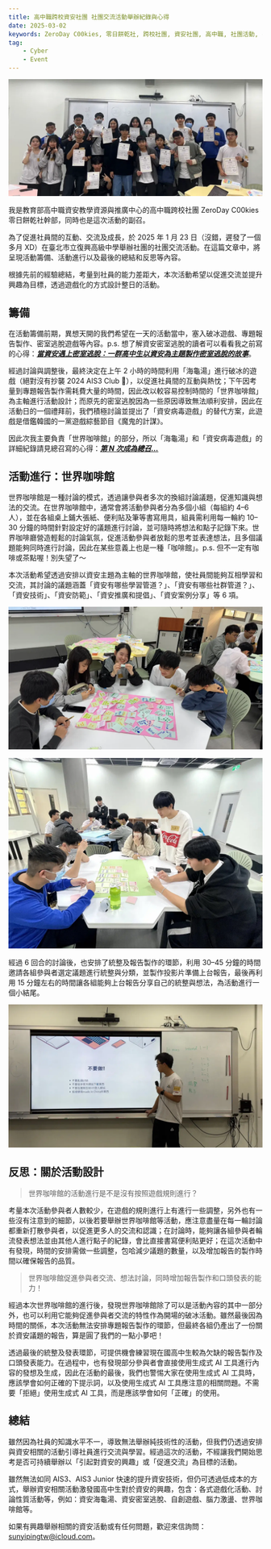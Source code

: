```yaml
---
title: 高中職跨校資安社團 社團交流活動舉辦紀錄與心得
date: 2025-03-02
keywords: ZeroDay C00kies, 零日餅乾社, 跨校社團, 資安社團, 高中職, 社團活動, cybersecurity community
tag:
    - Cyber
    - Event
---
```


![](posts/2025-Zeroday-c00kie-winter-event/image.webp)

我是教育部高中職資安教學資源與推廣中心的高中職跨校社團 ZeroDay C00kies 零日餅乾社幹部，同時也是這次活動的副召。

為了促進社員間的互動、交流及成長，於 2025 年 1 月 23 日（沒錯，遲發了一個多月 XD）在臺北市立復興高級中學舉辦社團的社團交流活動。在這篇文章中，將呈現活動籌備、活動進行以及最後的總結和反思等內容。

根據先前的經驗總結，考量到社員的能力差距大，本次活動希望以促進交流並提升興趣為目標，透過遊戲化的方式設計整日的活動。

## 籌備

在活動籌備前期，異想天開的我們希望在一天的活動當中，塞入破冰遊戲、專題報告製作、密室逃脫遊戲等內容。p.s. 想了解資安密室逃脫的讀者可以看看我之前寫的心得：***[當資安遇上密室逃脫：一群高中生以資安為主題製作密室逃脫的故事](https://1ping.org/?page=2025-Cybersecurity-escape-room)***。

經過討論與調整後，最終決定在上午 2 小時的時間利用「海龜湯」進行破冰的遊戲（絕對沒有抄襲 2024 AIS3 Club 🤫），以促進社員間的互動與熱忱；下午因考量到專題報告製作需耗費大量的時間，因此改以較容易控制時間的「世界咖啡館」為主軸進行活動設計；而原先的密室逃脫因為一些原因導致無法順利安排，因此在活動日的一個禮拜前，我們積極討論並提出了「資安病毒遊戲」的替代方案，此遊戲是借鑑韓國的一黨遊戲綜藝節目《魔鬼的計謀》。

因此次我主要負責「世界咖啡館」的部分，所以「海龜湯」和「資安病毒遊戲」的詳細紀錄請見總召寫的心得：***[第 N 次成為總召…](https://medium.com/@tong33/%E7%AC%AC-n-%E6%AC%A1%E6%88%90%E7%82%BA%E7%B8%BD%E5%8F%AC-37f025cc3ffb)***

## 活動進行：世界咖啡館

世界咖啡館是一種討論的模式，透過讓參與者多次的換組討論議題，促進知識與想法的交流。在世界咖啡館中，通常會將活動參與者分為多個小組（每組約 4–6 人），並在各組桌上鋪大張紙、便利貼及筆等書寫用具，組員需利用每一輪約 10–30 分鐘的時間針對設定好的議題進行討論，並可隨時將想法和點子記錄下來。世界咖啡廳營造輕鬆的討論氣氛，促進活動參與者放鬆的思考並表達想法，且多個議題能夠同時進行討論，因此在某些意義上也是一種「咖啡館」。p.s. 但不一定有咖啡或茶點喔！別失望了～

本次活動希望透過安排以資安主題為主軸的世界咖啡館，使社員間能夠互相學習和交流，其討論的議題涵蓋「資安有哪些學習管道？」、「資安有哪些社群管道？」、「資安技術」、「資安防範」、「資安推廣和提倡」、「資安案例分享」等 6 項。

![](posts/2025-Zeroday-c00kie-winter-event/image2.webp)

![](posts/2025-Zeroday-c00kie-winter-event/image3.webp)

經過 6 回合的討論後，也安排了統整及報告製作的環節，利用 30–45 分鐘的時間邀請各組參與者選定議題進行統整與分類，並製作投影片準備上台報告，最後再利用 15 分鐘左右的時間讓各組能夠上台報告分享自己的統整與想法，為活動進行一個小結尾。

![](posts/2025-Zeroday-c00kie-winter-event/image4.webp)

## 反思：關於活動設計

> 世界咖啡館的活動進行是不是沒有按照遊戲規則進行？

考量本次活動參與者人數較少，在遊戲的規則進行上有進行一些調整，另外也有一些沒有注意到的細節，以後若要舉辦世界咖啡館等活動，應注意盡量在每一輪討論都重新打散參與者，以促進更多人的交流和認識；在討論時，能夠讓各組參與者輪流發表想法並由其他人進行點子的紀錄，會比直接書寫便利貼更好；在這次活動中有發現，時間的安排需做一些調整，包哈減少議題的數量，以及增加報告的製作時間以確保報告的品質。

> 世界咖啡館促進參與者交流、想法討論，同時增加報告製作和口頭發表的能力！

經過本次世界咖啡館的進行後，發現世界咖啡館除了可以是活動內容的其中一部分外，也可以利用它能夠促進參與者交流的特性作為開場的破冰活動。雖然最後因為時間的關係，本次活動無法安排專題報告製作的環節，但最終各組仍產出了一份關於資安議題的報告，算是圓了我們的一點小夢吧！

透過最後的統整及發表環節，可提供機會練習現在國高中生較為欠缺的報告製作及口頭發表能力。在過程中，也有發現部分參與者會直接使用生成式 AI 工具進行內容的發想及生成，因此在活動的最後，我們也警惕大家在使用生成式 AI 工具時，應該學會如何正確的下提示詞，以及使用生成式 AI 工具應注意的相關問題。不需要「拒絕」使用生成式 AI 工具，而是應該學會如何「正確」的使用。

## 總結

雖然因為社員的知識水平不一，導致無法舉辦純技術性的活動，但我們仍透過安排與資安相關的活動引導社員進行交流與學習。經過這次的活動，不經讓我們開始思考是否可持續舉辦以「引起對資安的興趣」或「促進交流」為目標的活動。

雖然無法如同 AIS3、AIS3 Junior 快速的提升資安技術，但仍可透過低成本的方式，舉辦資安相關活動激發國高中生對於資安的興趣，包含：各式遊戲化活動、討論性質活動等，例如：資安海龜湯、資安密室逃脫、自創遊戲、腦力激盪、世界咖啡館等。

如果有興趣舉辦相關的資安活動或有任何問題，歡迎來信詢問：sunyipingtw@icloud.com。
